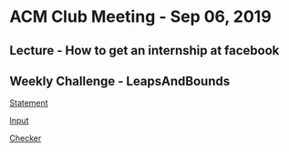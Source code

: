 ACM Club Meeting - Sep 06, 2019
===

Lecture - How to get an internship at facebook
---


Weekly Challenge - LeapsAndBounds
---

[Statement](Leaps&Bounds.pptx)

[Input](LeapsAndBoundsInput)

[Checker](https://forms.gle/mbH6aJxX5e3crr1B8)
